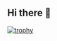 ## Hi there 👋

[![trophy](https://github-profile-trophy.vercel.app/?username=dimpeshpanwar&row=2&column=3)](https://github.com/ryo-ma/github-profile-trophy)


<!--
**dimpeshpanwar/dimpeshpanwar** is a ✨ _special_ ✨ repository because its `README.md` (this file) appears on your GitHub profile.

Here are some ideas to get you started:

- 🔭 I’m currently working on ...
- 🌱 I’m currently learning ...
- 👯 I’m looking to collaborate on ...
- 🤔 I’m looking for help with ...
- 💬 Ask me about ...
- 📫 How to reach me: ...
- 😄 Pronouns: ...
- ⚡ Fun fact: ...
-->
